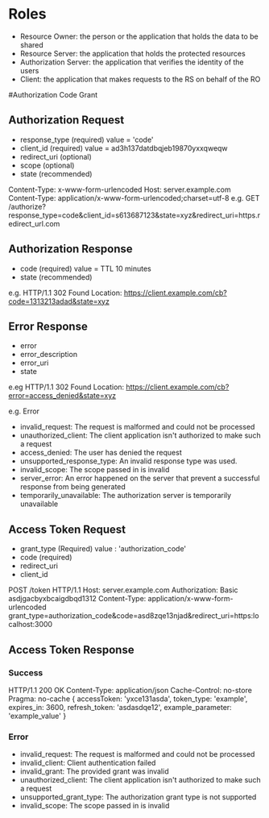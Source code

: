 # Roles

+ Resource Owner: the person or the application that holds the data to be shared
+ Resource Server: the application that holds the protected resources
+ Authorization Server: the application that verifies the identity of the users
+ Client: the application that makes requests to the RS on behalf of the RO


#Authorization Code Grant

## Authorization Request

+ response_type (required) value = 'code'
+ client_id (required) value = ad3h137datdbqjeb19870yxxqweqw
+ redirect_uri (optional) 
+ scope (optional)
+ state (recommended)

Content-Type: x-www-form-urlencoded
Host: server.example.com
Content-Type: application/x-www-form-urlencoded;charset=utf-8
e.g. GET /authorize?response_type=code&client_id=s613687123&state=xyz&redirect_uri=https.redirect_url.com


## Authorization Response

+ code (required) value = TTL 10 minutes
+ state (recommended)

e.g. HTTP/1.1 302 Found
Location: https://client.example.com/cb?code=1313213adad&state=xyz

## Error Response
+ error
+ error_description
+ error_uri
+ state

e.eg HTTP/1.1 302 Found
Location: https://client.example.com/cb?error=access_denied&state=xyz

e.g. Error
- invalid_request: The request is malformed and could not be processed
- unauthorized_client: The client application isn't authorized to make such a request
- access_denied: The user has denied the request
- unsupported_response_type: An invalid response type was used.
- invalid_scope: The scope passed in is invalid
- server_error: An error happened on the server that prevent a successful response from being generated
- temporarily_unavailable: The authorization server is temporarily unavailable



## Access Token Request
+ grant_type (Required) value : 'authorization_code'
+ code (required)
+ redirect_uri
+ client_id

POST /token HTTP/1.1
Host: server.example.com
Authorization: Basic asdjgacbyxbcaigdbqd1312
Content-Type: application/x-www-form-urlencoded
grant_type=authorization_code&code=asd8zqe13njad&redirect_uri=https:localhost:3000

## Access Token Response

### Success
HTTP/1.1 200 OK
Content-Type: application/json
Cache-Control: no-store
Pragma: no-cache
{
    accessToken: 'yxce131asda',
    token_type: 'example',
    expires_in: 3600,
    refresh_token: 'asdasdqe12',
    example_parameter: 'example_value'
}

### Error

- invalid_request: The request is malformed and could not be processed
- invalid_client: Client authentication failed
- invalid_grant: The provided grant was invalid
- unauthorized_client: The client application isn't authorized to make such a request
- unsupported_grant_type: The authorization grant type is not supported
- invalid_scope: The scope passed in is invalid